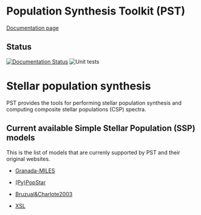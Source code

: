 # Population Synthesis Toolkit (PST)

[Documentation page](https://population-synthesis-toolkit.readthedocs.io/en/latest/)

## Status
[![Documentation Status](https://readthedocs.org/projects/population-synthesis-toolkit/badge/?version=latest)](https://population-synthesis-toolkit.readthedocs.io/en/latest/?badge=latest)
![Unit tests](https://github.com/github/docs/actions/workflows/testing.yml/badge.svg)

# Stellar population synthesis
PST provides the tools for performing stellar population synthesis and computing
composite stellar populations (CSP) spectra.

## Current available Simple Stellar Population (SSP) models

This is the list of models that are currenly supported by PST and their original
websites.

- [Granada-MILES](https://home.iaa.csic.es/~rosa/AYA2010/AYA2010/)

- [(Py)PopStar](https://www.fractal-es.com/PopStar)

- [Bruzual&Charlote2003](http://www.bruzual.org/bc03/)

- [XSL](http://xsl.u-strasbg.fr/page_ssp_all.html)
